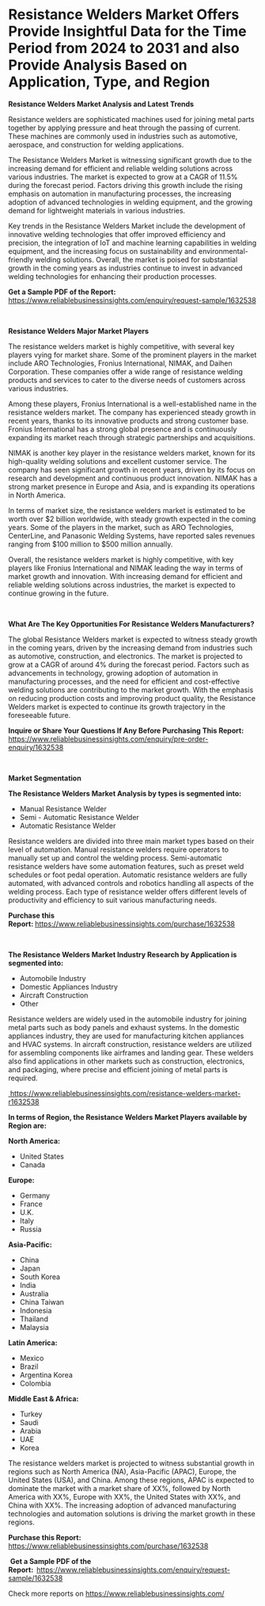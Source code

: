 <p><h1>Resistance Welders Market Offers Provide Insightful Data for the Time Period from 2024 to 2031 and also Provide Analysis Based on Application, Type, and Region</h1></p><p><strong>Resistance Welders Market Analysis and Latest Trends</strong></p>
<p><p>Resistance welders are sophisticated machines used for joining metal parts together by applying pressure and heat through the passing of current. These machines are commonly used in industries such as automotive, aerospace, and construction for welding applications.</p><p>The Resistance Welders Market is witnessing significant growth due to the increasing demand for efficient and reliable welding solutions across various industries. The market is expected to grow at a CAGR of 11.5% during the forecast period. Factors driving this growth include the rising emphasis on automation in manufacturing processes, the increasing adoption of advanced technologies in welding equipment, and the growing demand for lightweight materials in various industries.</p><p>Key trends in the Resistance Welders Market include the development of innovative welding technologies that offer improved efficiency and precision, the integration of IoT and machine learning capabilities in welding equipment, and the increasing focus on sustainability and environmental-friendly welding solutions. Overall, the market is poised for substantial growth in the coming years as industries continue to invest in advanced welding technologies for enhancing their production processes.</p></p>
<p><strong>Get a Sample PDF of the Report:&nbsp;</strong> <a href="https://www.reliablebusinessinsights.com/enquiry/request-sample/1632538">https://www.reliablebusinessinsights.com/enquiry/request-sample/1632538</a></p>
<p>&nbsp;</p>
<p><strong>Resistance Welders Major Market Players</strong></p>
<p><p>The resistance welders market is highly competitive, with several key players vying for market share. Some of the prominent players in the market include ARO Technologies, Fronius International, NIMAK, and Daihen Corporation. These companies offer a wide range of resistance welding products and services to cater to the diverse needs of customers across various industries.</p><p>Among these players, Fronius International is a well-established name in the resistance welders market. The company has experienced steady growth in recent years, thanks to its innovative products and strong customer base. Fronius International has a strong global presence and is continuously expanding its market reach through strategic partnerships and acquisitions.</p><p>NIMAK is another key player in the resistance welders market, known for its high-quality welding solutions and excellent customer service. The company has seen significant growth in recent years, driven by its focus on research and development and continuous product innovation. NIMAK has a strong market presence in Europe and Asia, and is expanding its operations in North America.</p><p>In terms of market size, the resistance welders market is estimated to be worth over $2 billion worldwide, with steady growth expected in the coming years. Some of the players in the market, such as ARO Technologies, CenterLine, and Panasonic Welding Systems, have reported sales revenues ranging from $100 million to $500 million annually.</p><p>Overall, the resistance welders market is highly competitive, with key players like Fronius International and NIMAK leading the way in terms of market growth and innovation. With increasing demand for efficient and reliable welding solutions across industries, the market is expected to continue growing in the future.</p></p>
<p>&nbsp;</p>
<p><strong>What Are The Key Opportunities For Resistance Welders Manufacturers?</strong></p>
<p><p>The global Resistance Welders market is expected to witness steady growth in the coming years, driven by the increasing demand from industries such as automotive, construction, and electronics. The market is projected to grow at a CAGR of around 4% during the forecast period. Factors such as advancements in technology, growing adoption of automation in manufacturing processes, and the need for efficient and cost-effective welding solutions are contributing to the market growth. With the emphasis on reducing production costs and improving product quality, the Resistance Welders market is expected to continue its growth trajectory in the foreseeable future.</p></p>
<p><strong>Inquire or Share Your Questions If Any Before Purchasing This Report:</strong> <a href="https://www.reliablebusinessinsights.com/enquiry/pre-order-enquiry/1632538">https://www.reliablebusinessinsights.com/enquiry/pre-order-enquiry/1632538</a></p>
<p>&nbsp;</p>
<p><strong>Market Segmentation</strong></p>
<p><strong>The Resistance Welders Market Analysis by types is segmented into:</strong></p>
<p><ul><li>Manual Resistance Welder</li><li>Semi - Automatic Resistance Welder</li><li>Automatic Resistance Welder</li></ul></p>
<p><p>Resistance welders are divided into three main market types based on their level of automation. Manual resistance welders require operators to manually set up and control the welding process. Semi-automatic resistance welders have some automation features, such as preset weld schedules or foot pedal operation. Automatic resistance welders are fully automated, with advanced controls and robotics handling all aspects of the welding process. Each type of resistance welder offers different levels of productivity and efficiency to suit various manufacturing needs.</p></p>
<p><strong>Purchase this Report:&nbsp;</strong><a href="https://www.reliablebusinessinsights.com/purchase/1632538">https://www.reliablebusinessinsights.com/purchase/1632538</a></p>
<p>&nbsp;</p>
<p><strong>The Resistance Welders Market Industry Research by Application is segmented into:</strong></p>
<p><ul><li>Automobile Industry</li><li>Domestic Appliances Industry</li><li>Aircraft Construction</li><li>Other</li></ul></p>
<p><p>Resistance welders are widely used in the automobile industry for joining metal parts such as body panels and exhaust systems. In the domestic appliances industry, they are used for manufacturing kitchen appliances and HVAC systems. In aircraft construction, resistance welders are utilized for assembling components like airframes and landing gear. These welders also find applications in other markets such as construction, electronics, and packaging, where precise and efficient joining of metal parts is required.</p></p>
<p><a href="https://www.reliablebusinessinsights.com/resistance-welders-market-r1632538">&nbsp;https://www.reliablebusinessinsights.com/resistance-welders-market-r1632538</a></p>
<p><strong>In terms of Region, the Resistance Welders Market Players available by Region are:</strong></p>
<p>
    <p> <strong> North America: </strong>
        <ul>
            <li>United States</li>
            <li>Canada</li>
        </ul>
        </p> 
    <p> <strong> Europe: </strong>
        <ul>
            <li>Germany</li>
            <li>France</li>
            <li>U.K.</li>
            <li>Italy</li>
            <li>Russia</li>
        </ul>
        </p> 
    <p> <strong> Asia-Pacific: </strong>
        <ul>
            <li>China</li>
            <li>Japan</li>
            <li>South Korea</li>
            <li>India</li>
            <li>Australia</li>
            <li>China Taiwan</li>
            <li>Indonesia</li>
            <li>Thailand</li>
            <li>Malaysia</li>
        </ul>
        </p> 
    <p> <strong> Latin America: </strong>
        <ul>
            <li>Mexico</li>
            <li>Brazil</li>
            <li>Argentina Korea</li>
            <li>Colombia</li>
        </ul>
        </p> 
    <p> <strong> Middle East & Africa: </strong>
        <ul>
            <li>Turkey</li>
            <li>Saudi</li>
            <li>Arabia</li>
            <li>UAE</li>
            <li>Korea</li>
        </ul>
    </p>
    </p>
<p><p>The resistance welders market is projected to witness substantial growth in regions such as North America (NA), Asia-Pacific (APAC), Europe, the United States (USA), and China. Among these regions, APAC is expected to dominate the market with a market share of XX%, followed by North America with XX%, Europe with XX%, the United States with XX%, and China with XX%. The increasing adoption of advanced manufacturing technologies and automation solutions is driving the market growth in these regions.</p></p>
<p><strong>Purchase this Report: </strong><a href="https://www.reliablebusinessinsights.com/purchase/1632538">https://www.reliablebusinessinsights.com/purchase/1632538</a></p>
<p>&nbsp;<strong>Get a Sample PDF of the Report:&nbsp;&nbsp;</strong><a href="https://www.reliablebusinessinsights.com/enquiry/request-sample/1632538">https://www.reliablebusinessinsights.com/enquiry/request-sample/1632538</a></p>
<p><strong></strong></p>
<p>Check more reports on <a href="https://www.reliablebusinessinsights.com/">https://www.reliablebusinessinsights.com/</a></p>